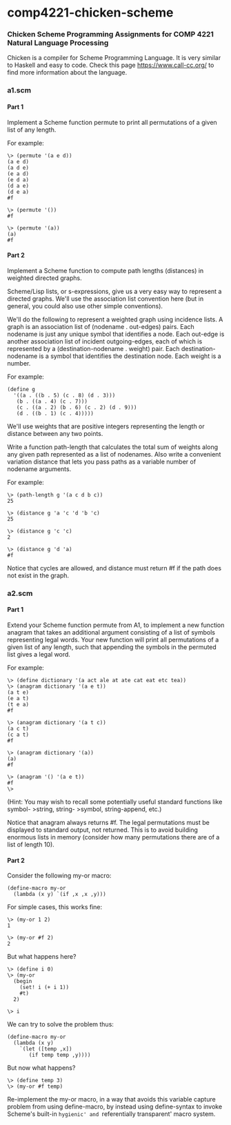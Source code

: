 # comp4221-chicken-scheme

### Chicken Scheme Programming Assignments for COMP 4221 Natural Language Processing
Chicken is a compiler for Scheme Programming Language. It is very similar to Haskell and easy to code.
Check this page https://www.call-cc.org/ to find more information about the language.

### a1.scm
#### Part 1 

Implement a Scheme function permute to print all permutations of a given list of any length.

For example:

```
\> (permute '(a e d))
(a e d)
(a d e)
(e a d)
(e d a)
(d a e)
(d e a)
#f

\> (permute '())
#f

\> (permute '(a))
(a)
#f
```

#### Part 2

Implement a Scheme function to compute path lengths (distances) in weighted directed graphs.

Scheme/Lisp lists, or s-expressions, give us a very easy way to represent a directed graphs. We'll use the association list convention here (but in general, you could also use other simple conventions).

We'll do the following to represent a weighted graph using incidence lists. A graph is an association list of (nodename . out-edges) pairs. Each nodename is just any unique symbol that identifies a node. Each out-edge is another association list of incident outgoing-edges, each of which is represented by a (destination-nodename . weight) pair. Each destination-nodename is a symbol that identifies the destination node. Each weight is a number.

For example:
```
(define g
  '((a . ((b . 5) (c . 8) (d . 3)))
   (b . ((a . 4) (c . 7)))
   (c . ((a . 2) (b . 6) (c . 2) (d . 9)))
   (d . ((b . 1) (c . 4)))))
```

We'll use weights that are positive integers representing the length or distance between any two points.

Write a function path-length that calculates the total sum of weights along any given path represented as a list of nodenames. Also write a convenient variation distance that lets you pass paths as a variable number of nodename arguments.

For example:

```
\> (path-length g '(a c d b c))
25

\> (distance g 'a 'c 'd 'b 'c)
25

\> (distance g 'c 'c)
2

\> (distance g 'd 'a)
#f
```

Notice that cycles are allowed, and distance must return #f if the path does not exist in the graph.

### a2.scm
#### Part 1

Extend your Scheme function permute from A1, to implement a new function anagram that takes an additional argument consisting of a list of symbols representing legal words. Your new function will print all permutations of a given list of any length, such that appending the symbols in the permuted list gives a legal word.

For example:

```
\> (define dictionary '(a act ale at ate cat eat etc tea))
\> (anagram dictionary '(a e t))
(a t e)
(e a t)
(t e a)
#f

\> (anagram dictionary '(a t c))
(a c t)
(c a t)
#f

\> (anagram dictionary '(a))
(a)
#f

\> (anagram '() '(a e t))
#f
\>
```

(Hint: You may wish to recall some potentially useful standard functions like symbol-
\>string, string-
\>symbol, string-append, etc.)

Notice that anagram always returns #f. The legal permutations must be displayed to standard output, not returned. This is to avoid building enormous lists in memory (consider how many permutations there are of a list of length 10).

#### Part 2

Consider the following my-or macro:

```
(define-macro my-or
  (lambda (x y) `(if ,x ,x ,y)))
```

For simple cases, this works fine:
```
\> (my-or 1 2)
1

\> (my-or #f 2)
2
```

But what happens here?

```
\> (define i 0)
\> (my-or
  (begin
    (set! i (+ i 1))
    #t)
  2)

\> i
```

We can try to solve the problem thus:

```
(define-macro my-or
  (lambda (x y)
    `(let ([temp ,x])
       (if temp temp ,y))))
```

But now what happens?

```
\> (define temp 3)
\> (my-or #f temp)
```

Re-implement the my-or macro, in a way that avoids this variable capture problem from using define-macro, by instead using define-syntax to invoke Scheme's built-in `hygienic' and `referentially transparent' macro system.
